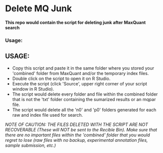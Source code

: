 # Delete MQ Junk

#### This repo would contain the script for deleting junk after MaxQuant search

### Usage:

## USAGE: 
- Copy this script and paste it in the same folder where you stored your 'combined' folder from MaxQuant and/or the temporary index files.
- Double click on the script to open it on R Studio.
- Execute the script (click 'Source', upper right corner of your script window in R Studio).
- The script would delete every folder and file within the combined folder that is not the 'txt' folder containing the sumarized results or an mqpar file.
- The script would delete all the 'n0' and 'p0' folders generated for each raw and index file used for search.

_NOTE OF CAUTION: THE FILES DELETED WITH THE SCRIPT ARE NOT RECOVERABLE (These will NOT be sent to the Recible Bin). Make sure that there are no important files within the 'combined' folder that you would regret to lose (raw files with no backup, experimental annotation files, sample submission, etc.)_

